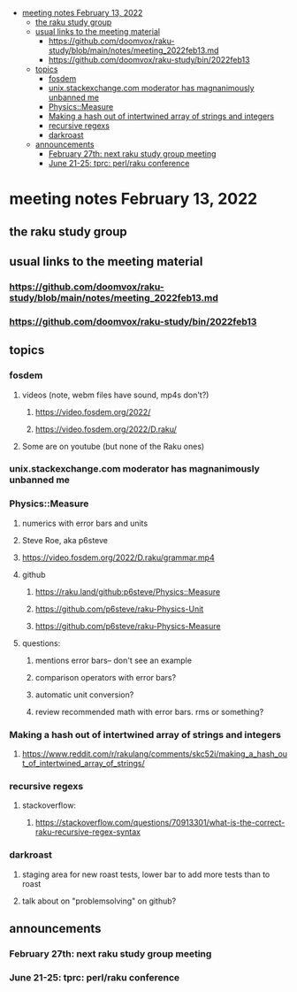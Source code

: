- [meeting notes February 13, 2022](#org1e259e9)
  - [the raku study group](#org641d6c0)
  - [usual links to the meeting material](#orgf62e97c)
    - [<https://github.com/doomvox/raku-study/blob/main/notes/meeting_2022feb13.md>](#org790bd0e)
    - [<https://github.com/doomvox/raku-study/bin/2022feb13>](#orgba5c77a)
  - [topics](#org53b9f61)
    - [fosdem](#org58beada)
    - [unix.stackexchange.com moderator has magnanimously unbanned me](#orgf36c254)
    - [Physics::Measure](#org36e995e)
    - [Making a hash out of intertwined array of strings and integers](#org428c85a)
    - [recursive regexs](#orgafc1339)
    - [darkroast](#org28d4e41)
  - [announcements](#org88c191b)
    - [February 27th: next raku study group meeting](#org8e161a8)
    - [June 21-25: tprc: perl/raku conference](#org6f40481)


<a id="org1e259e9"></a>

# meeting notes February 13, 2022


<a id="org641d6c0"></a>

## the raku study group


<a id="orgf62e97c"></a>

## usual links to the meeting material


<a id="org790bd0e"></a>

### <https://github.com/doomvox/raku-study/blob/main/notes/meeting_2022feb13.md>


<a id="orgba5c77a"></a>

### <https://github.com/doomvox/raku-study/bin/2022feb13>


<a id="org53b9f61"></a>

## topics


<a id="org58beada"></a>

### fosdem

1.  videos (note, webm files have sound, mp4s don't?)

    1.  <https://video.fosdem.org/2022/>
    
    2.  <https://video.fosdem.org/2022/D.raku/>

2.  Some are on youtube (but none of the Raku ones)


<a id="orgf36c254"></a>

### unix.stackexchange.com moderator has magnanimously unbanned me


<a id="org36e995e"></a>

### Physics::Measure

1.  numerics with error bars and units

2.  Steve Roe, aka p6steve

3.  <https://video.fosdem.org/2022/D.raku/grammar.mp4>

4.  github

    1.  <https://raku.land/github:p6steve/Physics::Measure>
    
    2.  <https://github.com/p6steve/raku-Physics-Unit>
    
    3.  <https://github.com/p6steve/raku-Physics-Measure>

5.  questions:

    1.  mentions error bars&#x2013; don't see an example
    
    2.  comparison operators with error bars?
    
    3.  automatic unit conversion?
    
    4.  review recommended math with error bars.  rms or something?


<a id="org428c85a"></a>

### Making a hash out of intertwined array of strings and integers

1.  <https://www.reddit.com/r/rakulang/comments/skc52i/making_a_hash_out_of_intertwined_array_of_strings/>


<a id="orgafc1339"></a>

### recursive regexs

1.  stackoverflow:

    1.  <https://stackoverflow.com/questions/70913301/what-is-the-correct-raku-recursive-regex-syntax>


<a id="org28d4e41"></a>

### darkroast

1.  staging area for new roast tests, lower bar to add more tests than to roast

2.  talk about on "problemsolving" on github?


<a id="org88c191b"></a>

## announcements


<a id="org8e161a8"></a>

### February 27th: next raku study group meeting


<a id="org6f40481"></a>

### June 21-25: tprc: perl/raku conference
